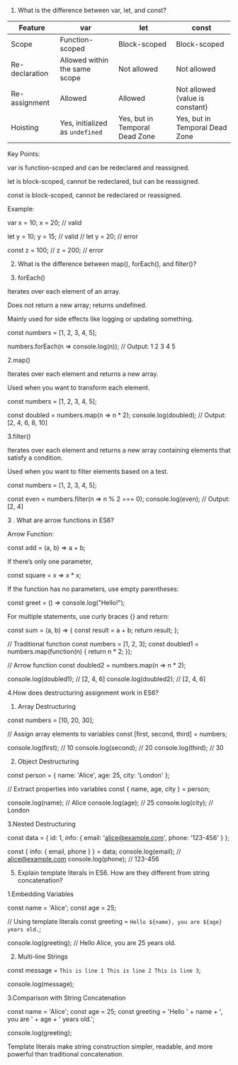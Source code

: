 1. What is the difference between var, let, and const?

| Feature        | var                             | let                            | const                           |
| -------------- | ------------------------------- | ------------------------------ | ------------------------------- |
| Scope          | Function-scoped                 | Block-scoped                   | Block-scoped                    |
| Re-declaration | Allowed within the same scope   | Not allowed                    | Not allowed                     |
| Re-assignment  | Allowed                         | Allowed                        | Not allowed (value is constant) |
| Hoisting       | Yes, initialized as `undefined` | Yes, but in Temporal Dead Zone | Yes, but in Temporal Dead Zone  |

Key Points:

var is function-scoped and can be redeclared and reassigned.

let is block-scoped, cannot be redeclared, but can be reassigned.

const is block-scoped, cannot be redeclared or reassigned.

Example:

var x = 10;
x = 20; // valid

let y = 10;
y = 15; // valid
// let y = 20; // error

const z = 100;
// z = 200; // error

2. What is the difference between map(), forEach(), and filter()?

1. forEach()

Iterates over each element of an array.

Does not return a new array; returns undefined.

Mainly used for side effects like logging or updating something.

const numbers = [1, 2, 3, 4, 5];

numbers.forEach(n => console.log(n));
// Output: 1 2 3 4 5

2.map()

Iterates over each element and returns a new array.

Used when you want to transform each element.

const numbers = [1, 2, 3, 4, 5];

const doubled = numbers.map(n => n \* 2);
console.log(doubled);
// Output: [2, 4, 6, 8, 10]

3.filter()

Iterates over each element and returns a new array containing elements that satisfy a condition.

Used when you want to filter elements based on a test.

const numbers = [1, 2, 3, 4, 5];

const even = numbers.filter(n => n % 2 === 0);
console.log(even);
// Output: [2, 4]

3 . What are arrow functions in ES6?

Arrow Function:

const add = (a, b) => a + b;

If there’s only one parameter,

const square = x => x \* x;

If the function has no parameters, use empty parentheses:

const greet = () => console.log("Hello!");

For multiple statements, use curly braces {} and return:

const sum = (a, b) => {
const result = a + b;
return result;
};

// Traditional function
const numbers = [1, 2, 3];
const doubled1 = numbers.map(function(n) {
return n \* 2;
});

// Arrow function
const doubled2 = numbers.map(n => n \* 2);

console.log(doubled1); // [2, 4, 6]
console.log(doubled2); // [2, 4, 6]

4.How does destructuring assignment work in ES6?

1. Array Destructuring

const numbers = [10, 20, 30];

// Assign array elements to variables
const [first, second, third] = numbers;

console.log(first); // 10
console.log(second); // 20
console.log(third); // 30

2. Object Destructuring

const person = {
name: 'Alice',
age: 25,
city: 'London'
};

// Extract properties into variables
const { name, age, city } = person;

console.log(name); // Alice
console.log(age); // 25
console.log(city); // London

3.Nested Destructuring

const data = {
id: 1,
info: {
email: 'alice@example.com',
phone: '123-456'
}
};

const { info: { email, phone } } = data;
console.log(email); // alice@example.com
console.log(phone); // 123-456

5. Explain template literals in ES6. How are they different from string concatenation?

1.Embedding Variables

const name = 'Alice';
const age = 25;

// Using template literals
const greeting = `Hello ${name}, you are ${age} years old.`;

console.log(greeting); // Hello Alice, you are 25 years old.

2. Multi-line Strings

const message = `This is line 1
This is line 2
This is line 3`;

console.log(message);

3.Comparison with String Concatenation

const name = 'Alice';
const age = 25;
const greeting = 'Hello ' + name + ', you are ' + age + ' years old.';

console.log(greeting);

Template literals make string construction simpler, readable, and more powerful than traditional concatenation.
